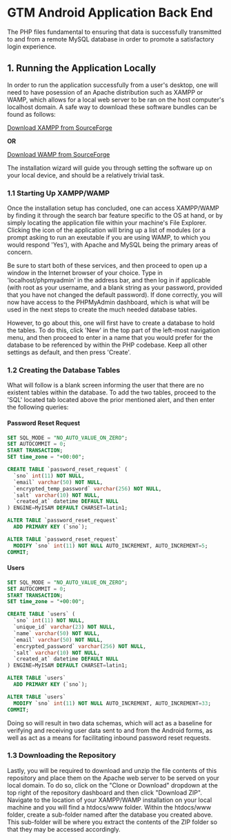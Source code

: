 # GTM Android Application Back End
The PHP files fundamental to ensuring that data is successfully transmitted to and from a remote MySQL database in order to promote a satisfactory login experience.

## 1. Running the Application Locally
In order to run the application successfully from a user's desktop, one will need to have posession of an Apache distribution such as XAMPP or WAMP, which allows for a local web server to be ran on the host computer's localhost domain. A safe way to download these software bundles can be found as follows:

[Download XAMPP from SourceForge](https://sourceforge.net/projects/xampp/)

**OR**

[Download WAMP from SourceForge](https://sourceforge.net/projects/wampserver/)

The installation wizard will guide you through setting the software up on your local device, and should be a relatively trivial task.

### 1.1 Starting Up XAMPP/WAMP
Once the installation setup has concluded, one can access XAMPP/WAMP by finding it through the search bar feature specific to the OS at hand, or by simply locating the application file within your machine's File Explorer. Clicking the icon of the application will bring up a list of modules (or a prompt asking to run an exeutable if you are using WAMP, to which you would respond 'Yes'), with Apache and MySQL being the primary areas of concern. 

Be sure to start both of these services, and then proceed to open up a window in the Internet browser of your choice. Type in 'localhost/phpmyadmin' in the address bar, and then log in if applicable (with root as your username, and a blank string as your password, provided that you have not changed the default password). If done correctly, you will now have access to the PHPMyAdmin dashboard, which is what will be used in the next steps to create the much needed database tables.

However, to go about this, one will first have to create a database to hold the tables. To do this, click 'New' in the top part of the left-most navigation menu, and then proceed to enter in a name that you would prefer for the database to be referenced by within the PHP codebase. Keep all other settings as default, and then press 'Create'.

### 1.2 Creating the Database Tables
What will follow is a blank screen informing the user that there are no existent tables within the database. To add the two tables, proceed to the 'SQL' located tab located above the prior mentioned alert, and then enter the following queries:

#### Password Reset Request
```sql
SET SQL_MODE = "NO_AUTO_VALUE_ON_ZERO";
SET AUTOCOMMIT = 0;
START TRANSACTION;
SET time_zone = "+00:00";

CREATE TABLE `password_reset_request` (
  `sno` int(11) NOT NULL,
  `email` varchar(50) NOT NULL,
  `encrypted_temp_password` varchar(256) NOT NULL,
  `salt` varchar(10) NOT NULL,
  `created_at` datetime DEFAULT NULL
) ENGINE=MyISAM DEFAULT CHARSET=latin1;

ALTER TABLE `password_reset_request`
  ADD PRIMARY KEY (`sno`);

ALTER TABLE `password_reset_request`
  MODIFY `sno` int(11) NOT NULL AUTO_INCREMENT, AUTO_INCREMENT=5;
COMMIT;
```

#### Users
```sql
SET SQL_MODE = "NO_AUTO_VALUE_ON_ZERO";
SET AUTOCOMMIT = 0;
START TRANSACTION;
SET time_zone = "+00:00";

CREATE TABLE `users` (
  `sno` int(11) NOT NULL,
  `unique_id` varchar(23) NOT NULL,
  `name` varchar(50) NOT NULL,
  `email` varchar(50) NOT NULL,
  `encrypted_password` varchar(256) NOT NULL,
  `salt` varchar(10) NOT NULL,
  `created_at` datetime DEFAULT NULL
) ENGINE=MyISAM DEFAULT CHARSET=latin1;

ALTER TABLE `users`
  ADD PRIMARY KEY (`sno`);

ALTER TABLE `users`
  MODIFY `sno` int(11) NOT NULL AUTO_INCREMENT, AUTO_INCREMENT=33;
COMMIT;
```

Doing so will result in two data schemas, which will act as a baseline for verifying and receiving user data sent to and from the Android forms, as well as act as a means for facilitating inbound password reset requests.

### 1.3 Downloading the Repository
Lastly, you will be required to download and unzip the file contents of this repository and place them on the Apache web server to be served on your local domain. To do so, click on the "Clone or Download" dropdown at the top right of the repository dashboard and then click "Download ZIP". Navigate to the location of your XAMPP/WAMP installation on your local machine and you will find a htdocs/www folder. Within the htdocs/www folder, create a sub-folder named after the database you created above. This sub-folder will be where you extract the contents of the ZIP folder so that they may be accessed accordingly.

